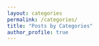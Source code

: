 ```yaml
---
layout: categories
permalink: /categories/
title: "Posts by Categories"
author_profile: true
---
```


